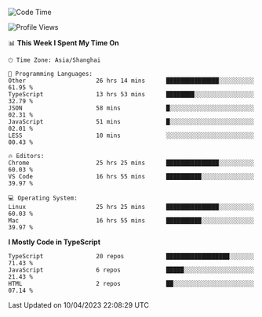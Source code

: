<!--START_SECTION:waka-->
![Code Time](http://img.shields.io/badge/Code%20Time-4%2C223%20hrs%202%20mins-blue)

![Profile Views](http://img.shields.io/badge/Profile%20Views-0-blue)

📊 **This Week I Spent My Time On** 

```text
🕑︎ Time Zone: Asia/Shanghai

💬 Programming Languages: 
Other                    26 hrs 14 mins      ███████████████░░░░░░░░░░   61.95 % 
TypeScript               13 hrs 53 mins      ████████░░░░░░░░░░░░░░░░░   32.79 % 
JSON                     58 mins             █░░░░░░░░░░░░░░░░░░░░░░░░   02.31 % 
JavaScript               51 mins             █░░░░░░░░░░░░░░░░░░░░░░░░   02.01 % 
LESS                     10 mins             ░░░░░░░░░░░░░░░░░░░░░░░░░   00.43 % 

🔥 Editors: 
Chrome                   25 hrs 25 mins      ███████████████░░░░░░░░░░   60.03 % 
VS Code                  16 hrs 55 mins      ██████████░░░░░░░░░░░░░░░   39.97 % 

💻 Operating System: 
Linux                    25 hrs 25 mins      ███████████████░░░░░░░░░░   60.03 % 
Mac                      16 hrs 55 mins      ██████████░░░░░░░░░░░░░░░   39.97 % 
```

**I Mostly Code in TypeScript** 

```text
TypeScript               20 repos            ██████████████████░░░░░░░   71.43 % 
JavaScript               6 repos             █████░░░░░░░░░░░░░░░░░░░░   21.43 % 
HTML                     2 repos             ██░░░░░░░░░░░░░░░░░░░░░░░   07.14 % 
```




 Last Updated on 10/04/2023 22:08:29 UTC
<!--END_SECTION:waka-->
